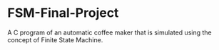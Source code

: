 # FSM-Final-Project
A C program of an automatic coffee maker that is simulated using the concept of Finite State Machine. 
